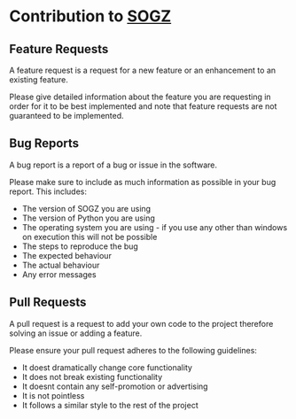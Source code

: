 # Contribution to [SOGZ](https://github.com/DLindustries/SOGZ)

## Feature Requests

A feature request is a request for a new feature or an enhancement to an existing feature.

Please give detailed information about the feature you are requesting in order for it to be best implemented and note that feature requests are not guaranteed to be implemented.

## Bug Reports

A bug report is a report of a bug or issue in the software.


Please make sure to include as much information as possible in your bug report. This includes:

- The version of SOGZ you are using
- The version of Python you are using
- The operating system you are using - if you use any other than windows on execution this will not be possible
- The steps to reproduce the bug
- The expected behaviour
- The actual behaviour
- Any error messages

## Pull Requests

A pull request is a request to add your own code to the project therefore solving an issue or adding a feature.

Please ensure your pull request adheres to the following guidelines:
- It doest dramatically change core functionality
- It does not break existing functionality
- It doesnt contain any self-promotion or advertising
- It is not pointless
- It follows a similar style to the rest of the project